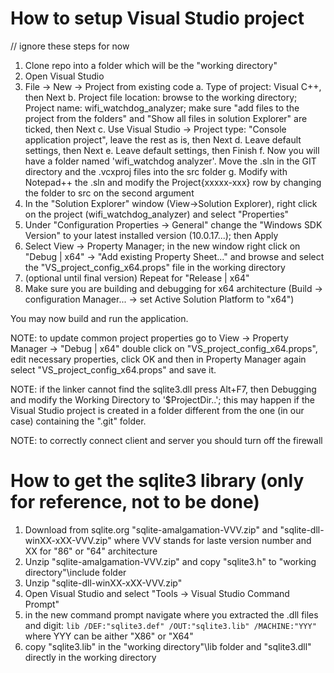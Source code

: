 
How to setup Visual Studio project
==================================

// ignore these steps for now

 1. Clone repo into a folder which will be the "working directory"
 2. Open Visual Studio
 3. File -> New -> Project from existing code
    a. Type of project: Visual C++, then Next
    b. Project file location: browse to the working directory; Project name: wifi_watchdog_analyzer;
	   make sure "add files to the project from the folders" and "Show all files in solution Explorer" 
	   are ticked, then Next
	c. Use Visual Studio -> Project type: "Console application project", leave the rest as is, then Next
	d. Leave default settings, then Next
	e. Leave default settings, then Finish
	f. Now you will have a folder named 'wifi_watchdog analyzer'. Move the .sln in the GIT directory and the .vcxproj files into the src folder
	g. Modify with Notepad++ the .sln and modify the Project{xxxxx-xxx} row by changing the folder to src on the second argument
 4. In the "Solution Explorer" window (View->Solution Explorer), right click on the project 
    (wifi_watchdog_analyzer) and select "Properties"
 5. Under "Configuration Properties -> General" change the "Windows SDK Version" to your latest installed 
    version (10.0.17...); then Apply
 6. Select View -> Property Manager; in the new window right click on "Debug | x64" -> "Add existing 
    Property Sheet..." and browse and select the "VS_project_config_x64.props" file in the working directory
 7. (optional until final version) Repeat for "Release | x64"
 8. Make sure you are building and debugging for x64 architecture 
    (Build -> configuration Manager... -> set Active Solution Platform to "x64")

You may now build and run the application.

NOTE: to update common project properties go to  View -> Property Manager -> "Debug | x64" double click on
      "VS_project_config_x64.props", edit necessary properties, click OK and then in Property Manager
      again select "VS_project_config_x64.props" and save it.

NOTE: if the linker cannot find the sqlite3.dll press Alt+F7, then Debugging and modify the Working Directory to '$ProjectDir..\';
      this may happen if the Visual Studio project is created in a folder different from the one (in our case) containing the ".git" folder. 

NOTE: to correctly connect client and server you should turn off the firewall
	  
How to get the sqlite3 library (only for reference, not to be done)
===================================================================

 1. Download from sqlite.org "sqlite-amalgamation-VVV.zip" and "sqlite-dll-winXX-xXX-VVV.zip" where VVV 
    stands for laste version number and XX for "86" or "64" architecture
 2. Unzip "sqlite-amalgamation-VVV.zip" and copy "sqlite3.h" to "working directory"\include folder
 3. Unzip "sqlite-dll-winXX-xXX-VVV.zip"
 4. Open Visual Studio and select "Tools -> Visual Studio Command Prompt"
 5. in the new command prompt navigate where you extracted the .dll files and digit:
    ` lib /DEF:"sqlite3.def" /OUT:"sqlite3.lib" /MACHINE:"YYY" `
	where YYY can be aither "X86" or "X64"
 6. copy "sqlite3.lib" in the "working directory"\lib folder and "sqlite3.dll" directly in the working 
    directory
 
 